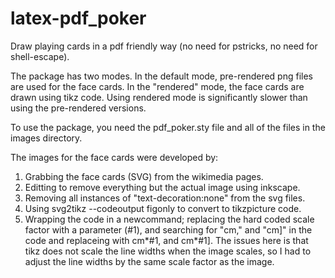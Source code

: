 # latex-pdf_poker

Draw playing cards in a pdf friendly way (no need for pstricks,
no need for shell-escape).

The package has two modes.  In the default mode, pre-rendered
png files are used for the face cards.  In the "rendered" mode,
the face cards are drawn using tikz code.  Using rendered mode
is significantly slower than using the pre-rendered versions.

To use the package, you need the pdf_poker.sty file and all of 
the files in the images directory.

The images for the face cards were developed by:
1) Grabbing the face cards (SVG) from the wikimedia pages.
2) Editting to remove everything but the actual image using inkscape.
3) Removing all instances of "text-decoration:none" from the svg files.
4) Using svg2tikz --codeoutput figonly to convert to tikzpicture code.
5) Wrapping the code in a newcommand; replacing the hard coded scale
factor with a parameter (#1), and searching for "cm," and "cm]" in the code
and replaceing with cm*#1, and cm*#1].  The issues here is that tikz
does not scale the line widths when the image scales, so I had to
adjust the line widths by the same scale factor as the image.
